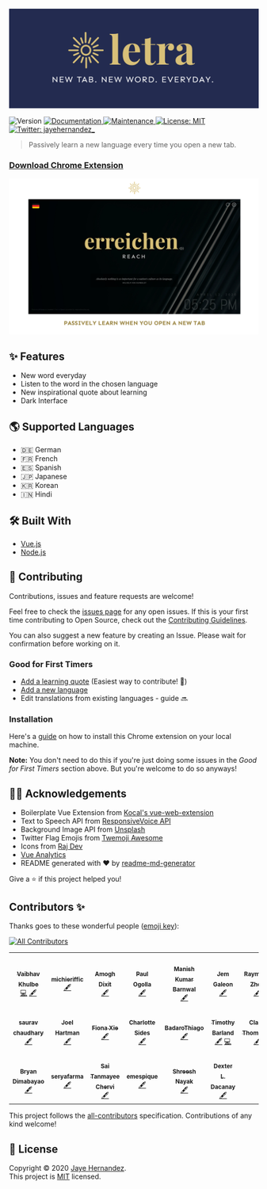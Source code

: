 ![Title](docs/screenshots/title.png)

<p>
  <img alt="Version" src="https://img.shields.io/badge/version-1.0.5-blue.svg?cacheSeconds=2592000" />
  <a href="https://github.com/jayehernandez/letra#readme" target="_blank">
    <img alt="Documentation" src="https://img.shields.io/badge/documentation-yes-brightgreen.svg" />
  </a>
  <a href="https://github.com/jayehernandez/letra/graphs/commit-activity" target="_blank">
    <img alt="Maintenance" src="https://img.shields.io/badge/Maintained%3F-yes-green.svg" />
  </a>
  <a href="https://github.com/jayehernandez/letra-extension/blob/master/LICENSE" target="_blank">
    <img alt="License: MIT" src="https://img.shields.io/github/license/jayehernandez/letra-extension" />
  </a>
  <a href="https://twitter.com/jayehernandez_" target="_blank">
    <img alt="Twitter: jayehernandez_" src="https://img.shields.io/twitter/follow/jayehernandez_.svg?style=social" />
  </a>
</p>

> Passively learn a new language every time you open a new tab.

### [Download Chrome Extension](https://chrome.google.com/webstore/detail/letra/cjodkkjokggcaeacdhjliobekbnnmoio)

![Main Screenshot](docs/screenshots/main_screenshot.png)

## ✨ Features
- New word everyday
- Listen to the word in the chosen language
- New inspirational quote about learning
- Dark Interface

## 🌎 Supported Languages
- 🇩🇪 German
- 🇫🇷 French
- 🇪🇸 Spanish
- 🇯🇵 Japanese
- 🇰🇷 Korean
- 🇮🇳 Hindi

## 🛠 Built With

* [Vue.js](https://vuejs.org/)
* [Node.js](https://nodejs.org/en/)

## 🤝 Contributing

Contributions, issues and feature requests are welcome!<br />

Feel free to check the [issues page](https://github.com/jayehernandez/letra-extension/issues) for any open issues. If this is your first time contributing to Open Source, check out the [Contributing Guidelines](https://github.com/jayehernandez/letra-extension/blob/master/docs/how_to_contribute.md).

You can also suggest a new feature by creating an Issue. Please wait for confirmation before working on it.

### Good for First Timers

- [Add a learning quote](https://github.com/jayehernandez/letra-extension/blob/master/docs/new_quote.md) (Easiest way to contribute! 🚀)
- [Add a new language](https://github.com/jayehernandez/letra-extension/blob/master/docs/new_language.md)
- Edit translations from existing languages - guide 🔜

### Installation

Here's a [guide](https://github.com/jayehernandez/letra-extension/blob/master/docs/how_to_install.md) on how to install this Chrome extension on your local machine.

**Note:** You don't need to do this if you're just doing some issues in the _Good for First Timers_ section above. But you're welcome to do so anyways!

## 🙏🏻 Acknowledgements

* Boilerplate Vue Extension from [Kocal's vue-web-extension](https://github.com/Kocal/vue-web-extension)
* Text to Speech API from [ResponsiveVoice API](https://responsivevoice.org/api/)
* Background Image API from [Unsplash](https://unsplash.com/developers)
* Twitter Flag Emojis from [Twemoji Awesome](https://github.com/ellekasai/twemoji-awesome)
* Icons from [Raj Dev](https://freeicons.io/profile/714)
* [Vue Analytics](https://github.com/MatteoGabriele/vue-analytics)
* README generated with ❤️ by [readme-md-generator](https://github.com/kefranabg/readme-md-generator)

Give a ⭐️ if this project helped you!

## Contributors ✨

Thanks goes to these wonderful people ([emoji key](https://allcontributors.org/docs/en/emoji-key)):

<!-- ALL-CONTRIBUTORS-BADGE:START - Do not remove or modify this section -->
[![All Contributors](https://img.shields.io/badge/all_contributors-20-orange.svg?style=flat-square)](#contributors-)
<!-- ALL-CONTRIBUTORS-BADGE:END -->

<!-- ALL-CONTRIBUTORS-LIST:START - Do not remove or modify this section -->
<!-- prettier-ignore-start -->
<!-- markdownlint-disable -->
<table>
  <tr>
    <td align="center"><a href="https://about.me/vaibhav_khulbe"><img src="https://avatars0.githubusercontent.com/u/11731837?v=4" width="100px;" alt=""/><br /><sub><b>Vaibhav Khulbe</b></sub></a><br /><a href="https://github.com/jayehernandez/letra-extension/commits?author=Kvaibhav01" title="Code">💻</a> <a href="#content-Kvaibhav01" title="Content">🖋</a></td>
    <td align="center"><a href="https://github.com/michieriffic"><img src="https://avatars1.githubusercontent.com/u/12575688?v=4" width="100px;" alt=""/><br /><sub><b>michieriffic</b></sub></a><br /><a href="#content-michieriffic" title="Content">🖋</a></td>
    <td align="center"><a href="https://github.com/fluorspar20"><img src="https://avatars0.githubusercontent.com/u/59736770?v=4" width="100px;" alt=""/><br /><sub><b>Amogh Dixit</b></sub></a><br /><a href="#content-fluorspar20" title="Content">🖋</a></td>
    <td align="center"><a href="https://github.com/paulzay"><img src="https://avatars3.githubusercontent.com/u/29974825?v=4" width="100px;" alt=""/><br /><sub><b>Paul Ogolla</b></sub></a><br /><a href="#content-paulzay" title="Content">🖋</a></td>
    <td align="center"><a href="https://www.linkedin.com/in/imanishbarnwal/"><img src="https://avatars0.githubusercontent.com/u/46371923?v=4" width="100px;" alt=""/><br /><sub><b>Manish Kumar Barnwal</b></sub></a><br /><a href="#content-imanishbarnwal" title="Content">🖋</a></td>
    <td align="center"><a href="http://jemgaleon.github.io"><img src="https://avatars0.githubusercontent.com/u/10969278?v=4" width="100px;" alt=""/><br /><sub><b>Jem Galeon</b></sub></a><br /><a href="#content-jemgaleon" title="Content">🖋</a></td>
    <td align="center"><a href="https://github.com/RaymondLZhou"><img src="https://avatars2.githubusercontent.com/u/59544754?v=4" width="100px;" alt=""/><br /><sub><b>Raymond Zhou</b></sub></a><br /><a href="#content-RaymondLZhou" title="Content">🖋</a></td>
  </tr>
  <tr>
    <td align="center"><a href="http:// https://saurav-jaat.github.io/Website/"><img src="https://avatars2.githubusercontent.com/u/55060238?v=4" width="100px;" alt=""/><br /><sub><b>saurav chaudhary</b></sub></a><br /><a href="#content-saurav-jaat" title="Content">🖋</a></td>
    <td align="center"><a href="http://joelh.art"><img src="https://avatars0.githubusercontent.com/u/65033855?v=4" width="100px;" alt=""/><br /><sub><b>Joel Hartman</b></sub></a><br /><a href="#content-joelhart" title="Content">🖋</a></td>
    <td align="center"><a href="https://github.com/xiefiona"><img src="https://avatars3.githubusercontent.com/u/25620518?v=4" width="100px;" alt=""/><br /><sub><b>Fiona Xie</b></sub></a><br /><a href="#content-xiefiona" title="Content">🖋</a></td>
    <td align="center"><a href="https://github.com/charsides"><img src="https://avatars1.githubusercontent.com/u/59448807?v=4" width="100px;" alt=""/><br /><sub><b>Charlotte Sides</b></sub></a><br /><a href="#content-charsides" title="Content">🖋</a></td>
    <td align="center"><a href="https://github.com/BadaroThiago"><img src="https://avatars2.githubusercontent.com/u/65410275?v=4" width="100px;" alt=""/><br /><sub><b>BadaroThiago</b></sub></a><br /><a href="#content-BadaroThiago" title="Content">🖋</a></td>
    <td align="center"><a href="https://github.com/tbarland77"><img src="https://avatars2.githubusercontent.com/u/15313520?v=4" width="100px;" alt=""/><br /><sub><b>Timothy Barland</b></sub></a><br /><a href="#content-tbarland77" title="Content">🖋</a> <a href="https://github.com/jayehernandez/letra-extension/commits?author=tbarland77" title="Code">💻</a></td>
    <td align="center"><a href="https://github.com/claire-thompson"><img src="https://avatars3.githubusercontent.com/u/60275489?v=4" width="100px;" alt=""/><br /><sub><b>Claire Thompson</b></sub></a><br /><a href="#content-claire-thompson" title="Content">🖋</a></td>
  </tr>
  <tr>
    <td align="center"><a href="https://github.com/brianxfury"><img src="https://avatars1.githubusercontent.com/u/46956022?v=4" width="100px;" alt=""/><br /><sub><b>Bryan Dimabayao</b></sub></a><br /><a href="#content-brianxfury" title="Content">🖋</a></td>
    <td align="center"><a href="https://github.com/seryafarma"><img src="https://avatars0.githubusercontent.com/u/3274071?v=4" width="100px;" alt=""/><br /><sub><b>seryafarma</b></sub></a><br /><a href="#content-seryafarma" title="Content">🖋</a></td>
    <td align="center"><a href="https://github.com/sai-chervi"><img src="https://avatars2.githubusercontent.com/u/26706838?v=4" width="100px;" alt=""/><br /><sub><b>Sai Tanmayee Chervi</b></sub></a><br /><a href="#content-sai-chervi" title="Content">🖋</a></td>
    <td align="center"><a href="https://github.com/emespique"><img src="https://avatars2.githubusercontent.com/u/64101384?v=4" width="100px;" alt=""/><br /><sub><b>emespique</b></sub></a><br /><a href="#content-emespique" title="Content">🖋</a></td>
    <td align="center"><a href="https://github.com/shreesh5"><img src="https://avatars2.githubusercontent.com/u/31484465?v=4" width="100px;" alt=""/><br /><sub><b>Shreesh Nayak</b></sub></a><br /><a href="#content-shreesh5" title="Content">🖋</a></td>
    <td align="center"><a href="https://www.linkedin.com/in/dexter-dacanay-028a0249/"><img src="https://avatars2.githubusercontent.com/u/6574725?v=4" width="100px;" alt=""/><br /><sub><b>Dexter L. Dacanay</b></sub></a><br /><a href="#content-dacster13" title="Content">🖋</a></td>
  </tr>
</table>

<!-- markdownlint-enable -->
<!-- prettier-ignore-end -->
<!-- ALL-CONTRIBUTORS-LIST:END -->

This project follows the [all-contributors](https://github.com/all-contributors/all-contributors) specification. Contributions of any kind welcome!

## 📝 License

Copyright © 2020 [Jaye Hernandez](https://github.com/jayehernandez).<br />
This project is [MIT](https://github.com/jayehernandez/letra-extension/blob/master/LICENSE) licensed.
